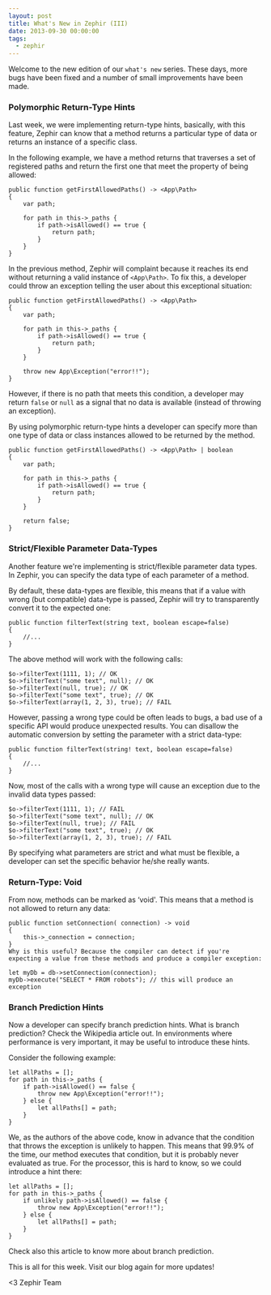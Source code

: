 ```yaml
---
layout: post
title: What's New in Zephir (III)
date: 2013-09-30 00:00:00
tags:
  - zephir
---
```


Welcome to the new edition of our `what's new` series. These days, more bugs have been fixed and a number of small improvements have been made.

### Polymorphic Return-Type Hints
Last week, we were implementing return-type hints, basically, with this feature, Zephir can know that a method returns a particular type of data or returns an instance of a specific class.

In the following example, we have a method returns that traverses a set of registered paths and return the first one that meet the property of being allowed:

```zephir
public function getFirstAllowedPaths() -> <App\Path>
{
    var path;
    
    for path in this->_paths {
        if path->isAllowed() == true {
            return path;
        }
    }
}
```

In the previous method, Zephir will complaint because it reaches its end without returning a valid instance of `<App\Path>`. To fix this, a developer could throw an exception telling the user about this exceptional situation:

```zephir
public function getFirstAllowedPaths() -> <App\Path>
{
    var path;
    
    for path in this->_paths {
        if path->isAllowed() == true {
            return path;
        }
    }

    throw new App\Exception("error!!");
}
```

However, if there is no path that meets this condition, a developer may return `false` or `null` as a signal that no data is available (instead of throwing an exception).

By using polymorphic return-type hints a developer can specify more than one type of data or class instances allowed to be returned by the method.

```zephir
public function getFirstAllowedPaths() -> <App\Path> | boolean
{
    var path;
    
    for path in this->_paths {
        if path->isAllowed() == true {
            return path;
        }
    }

    return false;
}
```

### Strict/Flexible Parameter Data-Types
Another feature we're implementing is strict/flexible parameter data types. In Zephir, you can specify the data type of each parameter of a method.

By default, these data-types are flexible, this means that if a value with wrong (but compatible) data-type is passed, Zephir will try to transparently convert it to the expected one:

```zephir
public function filterText(string text, boolean escape=false)
{
    //...
}
```

The above method will work with the following calls:

```zephir
$o->filterText(1111, 1); // OK
$o->filterText("some text", null); // OK
$o->filterText(null, true); // OK
$o->filterText("some text", true); // OK
$o->filterText(array(1, 2, 3), true); // FAIL
```

However, passing a wrong type could be often leads to bugs, a bad use of a specific API would produce unexpected results. You can disallow the automatic conversion by setting the parameter with a strict data-type:

```zephir
public function filterText(string! text, boolean escape=false)
{
    //...
}
```

Now, most of the calls with a wrong type will cause an exception due to the invalid data types passed:

```zephir
$o->filterText(1111, 1); // FAIL
$o->filterText("some text", null); // OK
$o->filterText(null, true); // FAIL
$o->filterText("some text", true); // OK
$o->filterText(array(1, 2, 3), true); // FAIL
```

By specifying what parameters are strict and what must be flexible, a developer can set the specific behavior he/she really wants.

### Return-Type: Void
From now, methods can be marked as ‘void'. This means that a method is not allowed to return any data:

```zephir
public function setConnection( connection) -> void
{
    this->_connection = connection;
}
Why is this useful? Because the compiler can detect if you're expecting a value from these methods and produce a compiler exception:

let myDb = db->setConnection(connection);
myDb->execute("SELECT * FROM robots"); // this will produce an exception
```

### Branch Prediction Hints
Now a developer can specify branch prediction hints. What is branch prediction? Check the Wikipedia article out. In environments where performance is very important, it may be useful to introduce these hints.

Consider the following example:

```zephir
let allPaths = [];
for path in this->_paths {
    if path->isAllowed() == false {
        throw new App\Exception("error!!");
    } else {
        let allPaths[] = path;
    }
}
```

We, as the authors of the above code, know in advance that the condition that throws the exception is unlikely to happen. This means that 99.9% of the time, our method executes that condition, but it is probably never evaluated as true. For the processor, this is hard to know, so we could introduce a hint there:

```zephir
let allPaths = [];
for path in this->_paths {
    if unlikely path->isAllowed() == false {
        throw new App\Exception("error!!");
    } else {
        let allPaths[] = path;
    }
}
```

Check also this article to know more about branch prediction.

This is all for this week. Visit our blog again for more updates!

<3 Zephir Team
